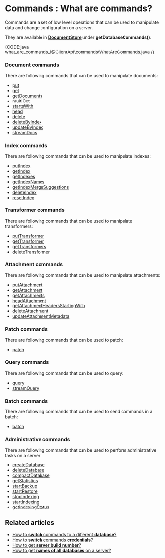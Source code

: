 # Commands : What are commands?

Commands are a set of low level operations that can be used to manipulate data and change configuration on a server.

They are available in **[DocumentStore](../../client-api/what-is-a-document-store)** under **getDatabaseCommands()**.

{CODE:java what_are_commands_1@ClientApi\commands\WhatAreCommands.java /}

### Document commands

There are following commands that can be used to manipulate documents:   
- [put](../../client-api/commands/documents/put)   
- [get](../../client-api/commands/documents/get)   
- [getDocuments](../../client-api/commands/documents/get)   
- multiGet   
- [startsWith](../../client-api/commands/documents/get)    
- [head](../../client-api/commands/documents/how-to/get-document-metadata-only)   
- [delete](../../client-api/commands/documents/delete)   
- [deleteByIndex](../../client-api/commands/documents/how-to/delete-or-update-documents-using-index)   
- [updateByIndex](../../client-api/commands/documents/how-to/delete-or-update-documents-using-index)   
- [streamDocs](../../client-api/commands/documents/stream)

### Index commands

There are following commands that can be used to manipulate indexes:   
- [putIndex](../../client-api/commands/indexes/put)   
- [getIndex](../../client-api/commands/indexes/get)   
- [getIndexes](../../client-api/commands/indexes/get)   
- [getIndexNames](../../client-api/commands/indexes/get)   
- [getIndexMergeSuggestions](../../client-api/commands/indexes/how-to/get-index-merge-suggestions)   
- [deleteIndex](../../client-api/commands/indexes/delete)   
- [resetIndex](../../client-api/commands/indexes/how-to/reset-index)   

### Transformer commands

There are following commands that can be used to manipulate transformers:   
- [putTransformer](../../client-api/commands/transformers/put)   
- [getTransformer](../../client-api/commands/transformers/get)   
- [getTransformers](../../client-api/commands/transformers/get)   
- [deleteTransformer](../../client-api/commands/transformers/delete)   

### Attachment commands

There are following commands that can be used to manipulate attachments:   
- [putAttachment](../../client-api/commands/attachments/put)   
- [getAttachment](../../client-api/commands/attachments/get)   
- [getAttachments](../../client-api/commands/attachments/get)   
- [headAttachment](../../client-api/commands/attachments/how-to/get-attachment-metadata-only)  
- [getAttachmentHeadersStartingWith](../../client-api/commands/attachments/how-to/get-attachment-metadata-only)  
- [deleteAttachment](../../client-api/commands/attachments/delete)  
- [updateAttachmentMetadata](../../client-api/commands/attachments/how-to/update-attachment-metadata-only)   

### Patch commands

There are following commands that can be used to patch:   
- [patch](../../client-api/commands/patches/how-to-work-with-patch-requests)   

### Query commands

There are following commands that can be used to query:   
- [query](../../client-api/commands/querying/how-to-query-a-database)   
- [streamQuery](../../client-api/commands/querying/how-to-stream-query-results)   

### Batch commands

There are following commands that can be used to send commands in a batch:   
- [batch](../../client-api/commands/batches/how-to-send-multiple-commands-using-a-batch)   

### Administrative commands

There are following commands that can be used to perform administrative tasks on a server:   
- [createDatabase](../../client-api/commands/how-to/create-delete-database)   
- [deleteDatabase](../../client-api/commands/how-to/create-delete-database)   
- [compactDatabase](../../client-api/commands/how-to/compact-database)   
- [getStatistics](../../client-api/commands/how-to/get-database-and-server-statistics)   
- [startBackup](../../client-api/commands/how-to/start-backup-restore-operations)   
- [startRestore](../../client-api/commands/how-to/start-backup-restore-operations)   
- [stopIndexing](../../client-api/commands/how-to/start-stop-indexing-and-get-indexing-status)   
- [startIndexing](../../client-api/commands/how-to/start-stop-indexing-and-get-indexing-status)   
- [getIndexingStatus](../../client-api/commands/how-to/start-stop-indexing-and-get-indexing-status)   

## Related articles

- [How to **switch** commands to a different **database**?](../../client-api/commands/how-to/switch-commands-to-a-different-database)   
- [How to **switch** commands **credentials**?](../../client-api/commands/how-to/switch-commands-to-a-different-database)   
- [How to get **server build number**?](../../client-api/commands/how-to/get-server-build-number)   
- [How to get **names of all databases** on a server?](../../client-api/commands/how-to/get-names-of-all-databases-on-a-server)   
